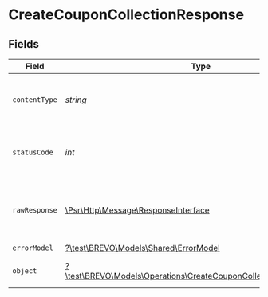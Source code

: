 # CreateCouponCollectionResponse


## Fields

| Field                                                                                                                              | Type                                                                                                                               | Required                                                                                                                           | Description                                                                                                                        |
| ---------------------------------------------------------------------------------------------------------------------------------- | ---------------------------------------------------------------------------------------------------------------------------------- | ---------------------------------------------------------------------------------------------------------------------------------- | ---------------------------------------------------------------------------------------------------------------------------------- |
| `contentType`                                                                                                                      | *string*                                                                                                                           | :heavy_check_mark:                                                                                                                 | HTTP response content type for this operation                                                                                      |
| `statusCode`                                                                                                                       | *int*                                                                                                                              | :heavy_check_mark:                                                                                                                 | HTTP response status code for this operation                                                                                       |
| `rawResponse`                                                                                                                      | [\Psr\Http\Message\ResponseInterface](https://www.php-fig.org/psr/psr-7/#33-psrhttpmessageresponseinterface)                       | :heavy_minus_sign:                                                                                                                 | Raw HTTP response; suitable for custom response parsing                                                                            |
| `errorModel`                                                                                                                       | [?\test\BREVO\Models\Shared\ErrorModel](../../models/shared/ErrorModel.md)                                                         | :heavy_minus_sign:                                                                                                                 | bad request                                                                                                                        |
| `object`                                                                                                                           | [?\test\BREVO\Models\Operations\CreateCouponCollectionResponseBody](../../models/operations/CreateCouponCollectionResponseBody.md) | :heavy_minus_sign:                                                                                                                 | Coupon collection created                                                                                                          |